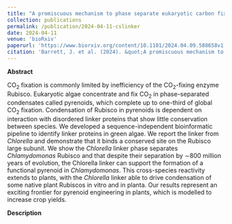 ```yaml
---
title: "A promiscuous mechanism to phase separate eukaryotic carbon fixation in the green lineage"
collection: publications
permalink: /publication/2024-04-11-cslinker
date: 2024-04-11
venue: 'bioRxiv'
paperurl: 'https://www.biorxiv.org/content/10.1101/2024.04.09.588658v1'
citation: 'Barrett, J. et al. (2024). &quot;A promiscuous mechanism to phase separate eukaryotic carbon fixation in the green lineage.&quot; <i>bioRxiv.</i> (2024)'
---
```


**Abstract**

CO<sub>2</sub> fixation is commonly limited by inefficiency of the CO<sub>2</sub>-fixing enzyme Rubisco. Eukaryotic algae concentrate and fix CO<sub>2</sub> in phase-separated condensates called pyrenoids, which complete up to one-third of global CO<sub>2</sub> fixation. Condensation of Rubisco in pyrenoids is dependent on interaction with disordered linker proteins that show little conservation between species. We developed a sequence-independent bioinformatic pipeline to identify linker proteins in green algae. We report the linker from <i>Chlorella</i> and demonstrate that it binds a conserved site on the Rubisco large subunit. We show the <i>Chlorella</i> linker phase separates <i>Chlamydomonas</i> Rubisco and that despite their separation by ∼800 million years of evolution, the Chlorella linker can support the formation of a functional pyrenoid in <i>Chlamydomonas</i>. This cross-species reactivity extends to plants, with the <i>Chlorella</i> linker able to drive condensation of some native plant Rubiscos in vitro and in planta. Our results represent an exciting frontier for pyrenoid engineering in plants, which is modelled to increase crop yields.

**Description**
